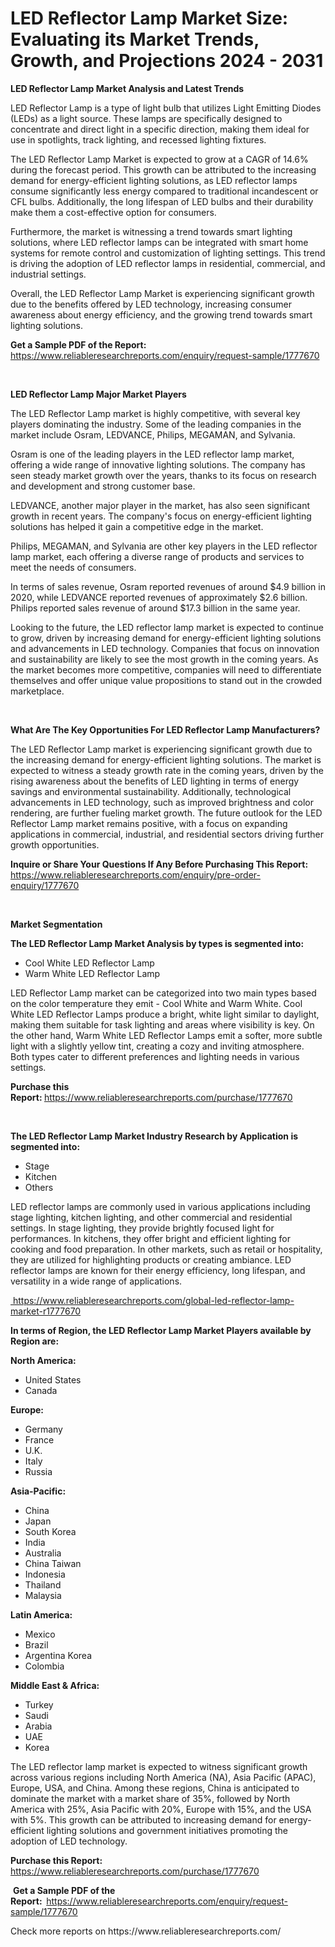 <p><h1>LED Reflector Lamp Market Size: Evaluating its Market Trends, Growth, and Projections 2024 - 2031</h1></p><p><strong>LED Reflector Lamp Market Analysis and Latest Trends</strong></p>
<p><p>LED Reflector Lamp is a type of light bulb that utilizes Light Emitting Diodes (LEDs) as a light source. These lamps are specifically designed to concentrate and direct light in a specific direction, making them ideal for use in spotlights, track lighting, and recessed lighting fixtures.</p><p>The LED Reflector Lamp Market is expected to grow at a CAGR of 14.6% during the forecast period. This growth can be attributed to the increasing demand for energy-efficient lighting solutions, as LED reflector lamps consume significantly less energy compared to traditional incandescent or CFL bulbs. Additionally, the long lifespan of LED bulbs and their durability make them a cost-effective option for consumers.</p><p>Furthermore, the market is witnessing a trend towards smart lighting solutions, where LED reflector lamps can be integrated with smart home systems for remote control and customization of lighting settings. This trend is driving the adoption of LED reflector lamps in residential, commercial, and industrial settings.</p><p>Overall, the LED Reflector Lamp Market is experiencing significant growth due to the benefits offered by LED technology, increasing consumer awareness about energy efficiency, and the growing trend towards smart lighting solutions.</p></p>
<p><strong>Get a Sample PDF of the Report:&nbsp;</strong> <a href="https://www.reliableresearchreports.com/enquiry/request-sample/1777670">https://www.reliableresearchreports.com/enquiry/request-sample/1777670</a></p>
<p>&nbsp;</p>
<p><strong>LED Reflector Lamp Major Market Players</strong></p>
<p><p>The LED Reflector Lamp market is highly competitive, with several key players dominating the industry. Some of the leading companies in the market include Osram, LEDVANCE, Philips, MEGAMAN, and Sylvania. </p><p>Osram is one of the leading players in the LED reflector lamp market, offering a wide range of innovative lighting solutions. The company has seen steady market growth over the years, thanks to its focus on research and development and strong customer base. </p><p>LEDVANCE, another major player in the market, has also seen significant growth in recent years. The company's focus on energy-efficient lighting solutions has helped it gain a competitive edge in the market.</p><p>Philips, MEGAMAN, and Sylvania are other key players in the LED reflector lamp market, each offering a diverse range of products and services to meet the needs of consumers.</p><p>In terms of sales revenue, Osram reported revenues of around $4.9 billion in 2020, while LEDVANCE reported revenues of approximately $2.6 billion. Philips reported sales revenue of around $17.3 billion in the same year.</p><p>Looking to the future, the LED reflector lamp market is expected to continue to grow, driven by increasing demand for energy-efficient lighting solutions and advancements in LED technology. Companies that focus on innovation and sustainability are likely to see the most growth in the coming years. As the market becomes more competitive, companies will need to differentiate themselves and offer unique value propositions to stand out in the crowded marketplace.</p></p>
<p>&nbsp;</p>
<p><strong>What Are The Key Opportunities For LED Reflector Lamp Manufacturers?</strong></p>
<p><p>The LED Reflector Lamp market is experiencing significant growth due to the increasing demand for energy-efficient lighting solutions. The market is expected to witness a steady growth rate in the coming years, driven by the rising awareness about the benefits of LED lighting in terms of energy savings and environmental sustainability. Additionally, technological advancements in LED technology, such as improved brightness and color rendering, are further fueling market growth. The future outlook for the LED Reflector Lamp market remains positive, with a focus on expanding applications in commercial, industrial, and residential sectors driving further growth opportunities.</p></p>
<p><strong>Inquire or Share Your Questions If Any Before Purchasing This Report:</strong> <a href="https://www.reliableresearchreports.com/enquiry/pre-order-enquiry/1777670">https://www.reliableresearchreports.com/enquiry/pre-order-enquiry/1777670</a></p>
<p>&nbsp;</p>
<p><strong>Market Segmentation</strong></p>
<p><strong>The LED Reflector Lamp Market Analysis by types is segmented into:</strong></p>
<p><ul><li>Cool White LED Reflector Lamp</li><li>Warm White LED Reflector Lamp</li></ul></p>
<p><p>LED Reflector Lamp market can be categorized into two main types based on the color temperature they emit - Cool White and Warm White. Cool White LED Reflector Lamps produce a bright, white light similar to daylight, making them suitable for task lighting and areas where visibility is key. On the other hand, Warm White LED Reflector Lamps emit a softer, more subtle light with a slightly yellow tint, creating a cozy and inviting atmosphere. Both types cater to different preferences and lighting needs in various settings.</p></p>
<p><strong>Purchase this Report:&nbsp;</strong><a href="https://www.reliableresearchreports.com/purchase/1777670">https://www.reliableresearchreports.com/purchase/1777670</a></p>
<p>&nbsp;</p>
<p><strong>The LED Reflector Lamp Market Industry Research by Application is segmented into:</strong></p>
<p><ul><li>Stage</li><li>Kitchen</li><li>Others</li></ul></p>
<p><p>LED reflector lamps are commonly used in various applications including stage lighting, kitchen lighting, and other commercial and residential settings. In stage lighting, they provide brightly focused light for performances. In kitchens, they offer bright and efficient lighting for cooking and food preparation. In other markets, such as retail or hospitality, they are utilized for highlighting products or creating ambiance. LED reflector lamps are known for their energy efficiency, long lifespan, and versatility in a wide range of applications.</p></p>
<p><a href="https://www.reliableresearchreports.com/global-led-reflector-lamp-market-r1777670">&nbsp;https://www.reliableresearchreports.com/global-led-reflector-lamp-market-r1777670</a></p>
<p><strong>In terms of Region, the LED Reflector Lamp Market Players available by Region are:</strong></p>
<p>
    <p> <strong> North America: </strong>
        <ul>
            <li>United States</li>
            <li>Canada</li>
        </ul>
        </p> 
    <p> <strong> Europe: </strong>
        <ul>
            <li>Germany</li>
            <li>France</li>
            <li>U.K.</li>
            <li>Italy</li>
            <li>Russia</li>
        </ul>
        </p> 
    <p> <strong> Asia-Pacific: </strong>
        <ul>
            <li>China</li>
            <li>Japan</li>
            <li>South Korea</li>
            <li>India</li>
            <li>Australia</li>
            <li>China Taiwan</li>
            <li>Indonesia</li>
            <li>Thailand</li>
            <li>Malaysia</li>
        </ul>
        </p> 
    <p> <strong> Latin America: </strong>
        <ul>
            <li>Mexico</li>
            <li>Brazil</li>
            <li>Argentina Korea</li>
            <li>Colombia</li>
        </ul>
        </p> 
    <p> <strong> Middle East & Africa: </strong>
        <ul>
            <li>Turkey</li>
            <li>Saudi</li>
            <li>Arabia</li>
            <li>UAE</li>
            <li>Korea</li>
        </ul>
    </p>
    </p>
<p><p>The LED reflector lamp market is expected to witness significant growth across various regions including North America (NA), Asia Pacific (APAC), Europe, USA, and China. Among these regions, China is anticipated to dominate the market with a market share of 35%, followed by North America with 25%, Asia Pacific with 20%, Europe with 15%, and the USA with 5%. This growth can be attributed to increasing demand for energy-efficient lighting solutions and government initiatives promoting the adoption of LED technology.</p></p>
<p><strong>Purchase this Report: </strong><a href="https://www.reliableresearchreports.com/purchase/1777670">https://www.reliableresearchreports.com/purchase/1777670</a></p>
<p>&nbsp;<strong>Get a Sample PDF of the Report:&nbsp;&nbsp;</strong><a href="https://www.reliableresearchreports.com/enquiry/request-sample/1777670">https://www.reliableresearchreports.com/enquiry/request-sample/1777670</a></p>
<p><strong></strong></p>
<p>Check more reports on https://www.reliableresearchreports.com/</p>
